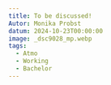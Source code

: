```yaml
---
title: To be discussed!
Autor: Monika Probst
datum: 2024-10-23T00:00:00
image: _dsc9028_mp.webp
tags:
  - Atmo
  - Working
  - Bachelor
---
```

